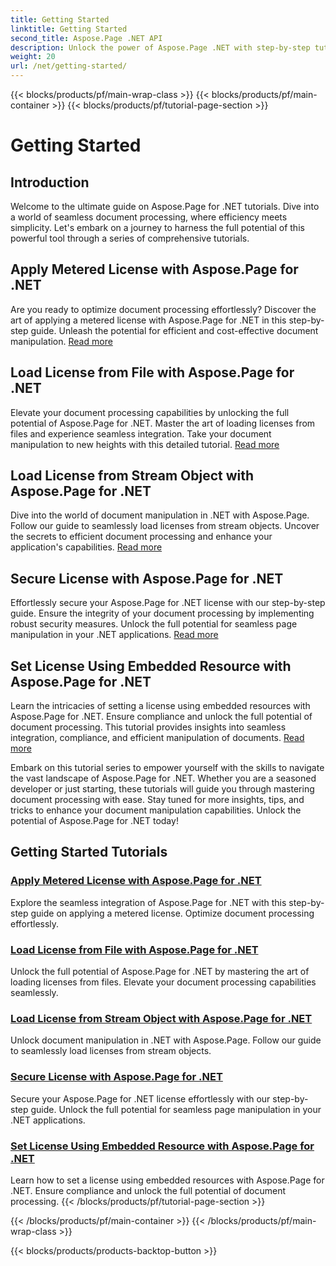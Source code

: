 ```yaml
---
title: Getting Started
linktitle: Getting Started
second_title: Aspose.Page .NET API
description: Unlock the power of Aspose.Page .NET with step-by-step tutorials. Apply metered licenses, load from files or streams, secure licenses, and more.
weight: 20
url: /net/getting-started/
---
```


{{< blocks/products/pf/main-wrap-class >}}
{{< blocks/products/pf/main-container >}}
{{< blocks/products/pf/tutorial-page-section >}}

# Getting Started

## Introduction

Welcome to the ultimate guide on Aspose.Page for .NET tutorials. Dive into a world of seamless document processing, where efficiency meets simplicity. Let's embark on a journey to harness the full potential of this powerful tool through a series of comprehensive tutorials.

## Apply Metered License with Aspose.Page for .NET
Are you ready to optimize document processing effortlessly? Discover the art of applying a metered license with Aspose.Page for .NET in this step-by-step guide. Unleash the potential for efficient and cost-effective document manipulation. [Read more](./apply-metered-license/)

## Load License from File with Aspose.Page for .NET
Elevate your document processing capabilities by unlocking the full potential of Aspose.Page for .NET. Master the art of loading licenses from files and experience seamless integration. Take your document manipulation to new heights with this detailed tutorial. [Read more](./load-license-from-file/)

## Load License from Stream Object with Aspose.Page for .NET
Dive into the world of document manipulation in .NET with Aspose.Page. Follow our guide to seamlessly load licenses from stream objects. Uncover the secrets to efficient document processing and enhance your application's capabilities. [Read more](./load-license-from-stream-object/)

## Secure License with Aspose.Page for .NET
Effortlessly secure your Aspose.Page for .NET license with our step-by-step guide. Ensure the integrity of your document processing by implementing robust security measures. Unlock the full potential for seamless page manipulation in your .NET applications. [Read more](./secure-license/)

## Set License Using Embedded Resource with Aspose.Page for .NET
Learn the intricacies of setting a license using embedded resources with Aspose.Page for .NET. Ensure compliance and unlock the full potential of document processing. This tutorial provides insights into seamless integration, compliance, and efficient manipulation of documents. [Read more](./set-license-using-embedded-resource/)

Embark on this tutorial series to empower yourself with the skills to navigate the vast landscape of Aspose.Page for .NET. Whether you are a seasoned developer or just starting, these tutorials will guide you through mastering document processing with ease. Stay tuned for more insights, tips, and tricks to enhance your document manipulation capabilities. Unlock the potential of Aspose.Page for .NET today!
## Getting Started Tutorials
### [Apply Metered License with Aspose.Page for .NET](./apply-metered-license/)
Explore the seamless integration of Aspose.Page for .NET with this step-by-step guide on applying a metered license. Optimize document processing effortlessly.
### [Load License from File with Aspose.Page for .NET](./load-license-from-file/)
Unlock the full potential of Aspose.Page for .NET by mastering the art of loading licenses from files. Elevate your document processing capabilities seamlessly.
### [Load License from Stream Object with Aspose.Page for .NET](./load-license-from-stream-object/)
Unlock document manipulation in .NET with Aspose.Page. Follow our guide to seamlessly load licenses from stream objects.
### [Secure License with Aspose.Page for .NET](./secure-license/)
Secure your Aspose.Page for .NET license effortlessly with our step-by-step guide. Unlock the full potential for seamless page manipulation in your .NET applications.
### [Set License Using Embedded Resource with Aspose.Page for .NET](./set-license-using-embedded-resource/)
Learn how to set a license using embedded resources with Aspose.Page for .NET. Ensure compliance and unlock the full potential of document processing.
{{< /blocks/products/pf/tutorial-page-section >}}

{{< /blocks/products/pf/main-container >}}
{{< /blocks/products/pf/main-wrap-class >}}

{{< blocks/products/products-backtop-button >}}
